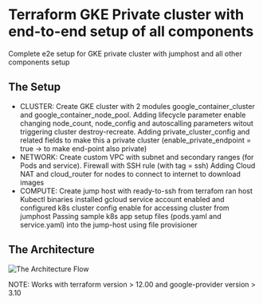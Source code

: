 # Terraform GKE Private cluster with end-to-end setup of all components

Complete e2e setup for GKE private cluster with jumphost and all other components setup

## The Setup

  - CLUSTER: 
      Create GKE cluster with 2 modules google_container_cluster and google_container_node_pool. 
      Adding lifecycle parameter enable changing node_count, node_config and autoscalling parameters witout triggering cluster destroy-recreate. 
      Adding private_cluster_config and related fields to make this a private cluster (enable_private_endpoint = true -> to make end-point also private)
  - NETWORK: 
      Create custom VPC with subnet and secondary ranges (for Pods and service). 
      Firewall with SSH rule (with tag = ssh)
      Adding Cloud NAT and cloud_router for nodes to connect to internet to download images
  - COMPUTE: 
      Create jump host with ready-to-ssh from terrafom ran host
      Kubectl binaries installed
      gcloud service account enabled and configured
      k8s cluster config enable for accessing cluster from jumphost
      Passing sample k8s app setup files (pods.yaml and service.yaml) into the jump-host using file provisioner

## The Architecture

![The Architecture Flow](https://github.com/yogeshvk1209/gke_private_cluster_e2e/blob/master/gke.png)

NOTE: Works with terraform version > 12.00 and google-provider version > 3.10
